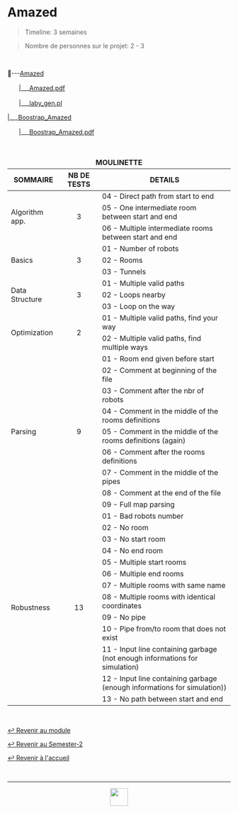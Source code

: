 # Amazed

> Timeline: 3 semaines

> Nombre de personnes sur le projet: 2 - 3

<br>

📂---[Amazed](https://github.com/Studio-17/Epitech-Subjects/tree/main/Semester-2/B-CPE-200/Amazed/Amazed)

ㅤㅤ|\_\_\_[Amazed.pdf](https://github.com/Studio-17/Epitech-Subjects/blob/main/Semester-2/B-CPE-200/Amazed/Amazed/Amazed.pdf)

ㅤㅤ|\_\_\_[laby_gen.pl](https://github.com/Studio-17/Epitech-Subjects/blob/main/Semester-2/B-CPE-200/Amazed/Amazed/laby_gen.pl)

|\_\_\_[Boostrap_Amazed](https://github.com/Studio-17/Epitech-Subjects/tree/main/Semester-2/B-CPE-200/Amazed/Boostrap_Amazed)

ㅤㅤ|\_\_\_[Boostrap_Amazed.pdf](https://github.com/Studio-17/Epitech-Subjects/blob/main/Semester-2/B-CPE-200/Amazed/Boostrap_Amazed/Boostrap_Amazed.pdf)


<br>


<table align="center">
    <thead>
        <tr>
            <td colspan="3" align="center"><strong>MOULINETTE</strong></td>
        </tr>
        <tr>
            <th>SOMMAIRE</th>
            <th>NB DE TESTS</th>
            <th>DETAILS</th>
        </tr>
    </thead>
    <tbody>
        <tr>
            <td rowspan="3">Algorithm app.</td>
            <td rowspan="3" style="text-align: center;">3</td>
            <td>04 - Direct path from start to end</td>
        </tr>
    		<tr>
			<td>05 - One intermediate room between start and end</td>
		</tr>
		<tr>
			<td>06 - Multiple intermediate rooms between start and end</td>
		</tr>
        <tr>
            <td rowspan="3">Basics</td>
            <td rowspan="3" style="text-align: center;">3</td>
            <td>01 - Number of robots</td>
        </tr>
    		<tr>
			<td>02 - Rooms</td>
		</tr>
		<tr>
			<td>03 - Tunnels</td>
		</tr>
        <tr>
            <td rowspan="3">Data Structure</td>
            <td rowspan="3" style="text-align: center;">3</td>
            <td>01 - Multiple valid paths</td>
        </tr>
    		<tr>
			<td>02 - Loops nearby</td>
		</tr>
		<tr>
			<td>03 - Loop on the way</td>
		</tr>
        <tr>
            <td rowspan="2">Optimization</td>
            <td rowspan="2" style="text-align: center;">2</td>
            <td>01 - Multiple valid paths, find your way</td>
        </tr>
    		<tr>
			<td>02 - Multiple valid paths, find multiple ways</td>
		</tr>
        <tr>
            <td rowspan="9">Parsing</td>
            <td rowspan="9" style="text-align: center;">9</td>
            <td>01 - Room end given before start</td>
        </tr>
    		<tr>
			<td>02 - Comment at beginning of the file</td>
		</tr>
		<tr>
			<td>03 - Comment after the nbr of robots</td>
		</tr>
		<tr>
			<td>04 - Comment in the middle of the rooms definitions</td>
		</tr>
		<tr>
			<td>05 - Comment in the middle of the rooms definitions (again)</td>
		</tr>
		<tr>
			<td>06 - Comment after the rooms definitions</td>
		</tr>
		<tr>
			<td>07 - Comment in the middle of the pipes</td>
		</tr>
		<tr>
			<td>08 - Comment at the end of the file</td>
		</tr>
		<tr>
			<td>09 - Full map parsing</td>
		</tr>
        <tr>
            <td rowspan="13">Robustness</td>
            <td rowspan="13" style="text-align: center;">13</td>
            <td>01 - Bad robots number</td>
        </tr>
    		<tr>
			<td>02 - No room</td>
		</tr>
		<tr>
			<td>03 - No start room</td>
		</tr>
		<tr>
			<td>04 - No end room</td>
		</tr>
		<tr>
			<td>05 - Multiple start rooms</td>
		</tr>
		<tr>
			<td>06 - Multiple end rooms</td>
		</tr>
		<tr>
			<td>07 - Multiple rooms with same name</td>
		</tr>
		<tr>
			<td>08 - Multiple rooms with identical coordinates</td>
		</tr>
		<tr>
			<td>09 - No pipe</td>
		</tr>
		<tr>
			<td>10 - Pipe from/to room that does not exist</td>
		</tr>
		<tr>
			<td>11 - Input line containing garbage (not enough informations for simulation)</td>
		</tr>
		<tr>
			<td>12 - Input line containing garbage (enough informations for simulation))</td>
		</tr>
		<tr>
			<td>13 - No path between start and end</td>
		</tr>
	</tbody>
</table>

<br>

[↩️ Revenir au module](https://github.com/Studio-17/Epitech-Subjects/blob/main/Semester-2/B-CPE-200)

[↩️ Revenir au Semester-2](https://github.com/Studio-17/Epitech-Subjects/blob/main/Semester-2)

[↩️ Revenir à l'accueil](https://github.com/Studio-17/Epitech-Subjects/)

<br>

---

<div align="center">

<a href="https://github.com/Studio-17" target="_blank"><img src="https://github.com/Kaiwinta/Epitech-Subjects/blob/feat/Pge2028-first-year/assets/voc17.gif" width="40"></a>

</div>